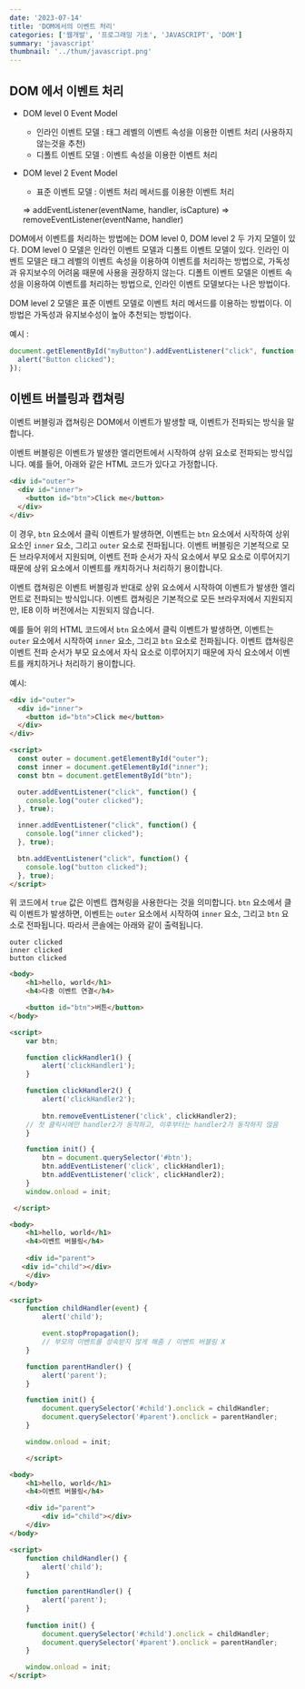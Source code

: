 ```yaml
---
date: '2023-07-14'
title: 'DOM에서의 이벤트 처리'
categories: ['웹개발', '프로그래밍 기초', 'JAVASCRIPT', 'DOM']
summary: 'javascript'
thumbnail: '../thum/javascript.png'
---
```


## DOM 에서 이벤트 처리

- DOM level 0 Event Model
    - 인라인 이벤트 모델 : 태그 레벨의 이벤트 속성을 이용한 이벤트 처리 (사용하지 않는것을 추천)
    - 디폴트 이벤트 모델 : 이벤트 속성을 이용한 이벤트 처리
- DOM level 2 Event Model
    - 표준 이벤트 모델 : 이벤트 처리 메서드를 이용한 이벤트 처리

  ⇒ addEventListener(eventName, handler, isCapture)
  ⇒ removeEventListener(eventName, handler)


DOM에서 이벤트를 처리하는 방법에는 DOM level 0, DOM level 2 두 가지 모델이 있다. DOM level 0 모델은 인라인 이벤트 모델과 디폴트 이벤트 모델이 있다. 인라인 이벤트 모델은 태그 레벨의 이벤트 속성을 이용하여 이벤트를 처리하는 방법으로, 가독성과 유지보수의 어려움 때문에 사용을 권장하지 않는다. 디폴트 이벤트 모델은 이벤트 속성을 이용하여 이벤트를 처리하는 방법으로, 인라인 이벤트 모델보다는 나은 방법이다.

DOM level 2 모델은 표준 이벤트 모델로 이벤트 처리 메서드를 이용하는 방법이다. 이 방법은 가독성과 유지보수성이 높아 추천되는 방법이다.

예시 :

```jsx
document.getElementById("myButton").addEventListener("click", function(){
  alert("Button clicked");
});
```

## 이벤트 버블링과 캡쳐링

이벤트 버블링과 캡쳐링은 DOM에서 이벤트가 발생할 때, 이벤트가 전파되는 방식을 말합니다.

이벤트 버블링은 이벤트가 발생한 엘리먼트에서 시작하여 상위 요소로 전파되는 방식입니다. 예를 들어, 아래와 같은 HTML 코드가 있다고 가정합니다.

```html
<div id="outer">
  <div id="inner">
    <button id="btn">Click me</button>
  </div>
</div>
```

이 경우, `btn` 요소에서 클릭 이벤트가 발생하면, 이벤트는 `btn` 요소에서 시작하여 상위 요소인 `inner` 요소, 그리고 `outer` 요소로 전파됩니다. 이벤트 버블링은 기본적으로 모든 브라우저에서 지원되며, 이벤트 전파 순서가 자식 요소에서 부모 요소로 이루어지기 때문에 상위 요소에서 이벤트를 캐치하거나 처리하기 용이합니다.

이벤트 캡쳐링은 이벤트 버블링과 반대로 상위 요소에서 시작하여 이벤트가 발생한 엘리먼트로 전파되는 방식입니다. 이벤트 캡쳐링은 기본적으로 모든 브라우저에서 지원되지만, IE8 이하 버전에서는 지원되지 않습니다.

예를 들어 위의 HTML 코드에서 `btn` 요소에서 클릭 이벤트가 발생하면, 이벤트는 `outer` 요소에서 시작하여 `inner` 요소, 그리고 `btn` 요소로 전파됩니다. 이벤트 캡쳐링은 이벤트 전파 순서가 부모 요소에서 자식 요소로 이루어지기 때문에 자식 요소에서 이벤트를 캐치하거나 처리하기 용이합니다.

예시:

```html
<div id="outer">
  <div id="inner">
    <button id="btn">Click me</button>
  </div>
</div>

<script>
  const outer = document.getElementById("outer");
  const inner = document.getElementById("inner");
  const btn = document.getElementById("btn");

  outer.addEventListener("click", function() {
    console.log("outer clicked");
  }, true);

  inner.addEventListener("click", function() {
    console.log("inner clicked");
  }, true);

  btn.addEventListener("click", function() {
    console.log("button clicked");
  }, true);
</script>
```

위 코드에서 `true` 값은 이벤트 캡쳐링을 사용한다는 것을 의미합니다. `btn` 요소에서 클릭 이벤트가 발생하면, 이벤트는 `outer` 요소에서 시작하여 `inner` 요소, 그리고 `btn` 요소로 전파됩니다. 따라서 콘솔에는 아래와 같이 출력됩니다.

```
outer clicked
inner clicked
button clicked
```

```html
<body>
	<h1>hello, world</h1>
	<h4>다중 이벤트 연결</h4>

	<button id="btn">버튼</button>
</body>

<script>
	var btn;

	function clickHandler1() {
		alert('clickHandler1');
	}

	function clickHandler2() {
		alert('clickHandler2');
	
		btn.removeEventListener('click', clickHandler2);
	// 첫 클릭시에만 handler2가 동작하고, 이후부터는 handler2가 동작하지 않음
	}

	function init() {
		btn = document.querySelector('#btn');
		btn.addEventListener('click', clickHandler1);
		btn.addEventListener('click', clickHandler2); 
	}
	window.onload = init;

 </script>
```

```html
<body>
	<h1>hello, world</h1>
	<h4>이벤트 버블링</h4>
	
	<div id="parent">
   <div id="child"></div>
	</div>
</body>

<script>
	function childHandler(event) {
		alert('child');

		event.stopPropagation();
		// 부모의 이벤트를 상속받지 않게 해줌 / 이벤트 버블링 X
	}

	function parentHandler() {
		alert('parent');
	}

	function init() {
		document.querySelector('#child').onclick = childHandler;
		document.querySelector('#parent').onclick = parentHandler;
	}

	window.onload = init;

	</script>
```

```html
<body>
	<h1>hello, world</h1>
	<h4>이벤트 버블링</h4>

	<div id="parent">
	    <div id="child"></div>
	</div>
</body>

<script>
	function childHandler() {
		alert('child');
	}

	function parentHandler() {
		alert('parent');
	}
	
	function init() {
		document.querySelector('#child').onclick = childHandler;
		document.querySelector('#parent').onclick = parentHandler;
	}

	window.onload = init;
</script>
```